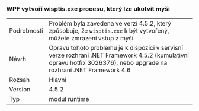 ### <a name="wpf-spawns-a-wisptisexe-process-which-can-freeze-the-mouse"></a>WPF vytvoří wisptis.exe procesu, který lze ukotvit myši

|   |   |
|---|---|
|Podrobnosti|Problém byla zavedena ve verzi 4.5.2, který způsobuje, že <code>wisptis.exe</code> k být vytvořený, můžete zmrazení vstup z myši.|
|Návrh|Opravu tohoto problému je k dispozici v servisní verze rozhraní .NET Framework 4.5.2 (kumulativní opravu hotfix 3026376), nebo upgrade na rozhraní .NET Framework 4.6|
|Rozsah|Hlavní|
|Version|4.5.2|
|Typ|modul runtime|

